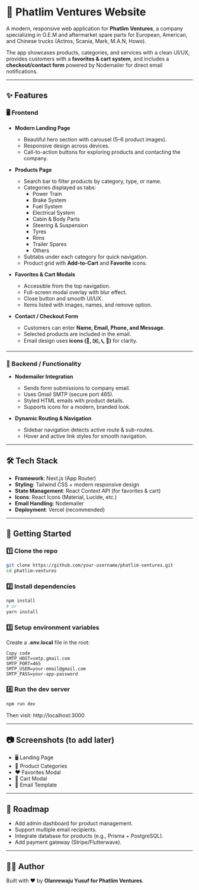 # 🚛 Phatlim Ventures Website

A modern, responsive web application for **Phatlim Ventures**, a company specializing in O.E.M and aftermarket spare parts for European, American, and Chinese trucks (Actros, Scania, Mark, M.A.N, Howo).

The app showcases products, categories, and services with a clean UI/UX, provides customers with a **favorites & cart system**, and includes a **checkout/contact form** powered by Nodemailer for direct email notifications.

---

## ✨ Features

### 🖥️ Frontend

- **Modern Landing Page**

  - Beautiful hero section with carousel (5–6 product images).
  - Responsive design across devices.
  - Call-to-action buttons for exploring products and contacting the company.

- **Products Page**

  - Search bar to filter products by category, type, or name.
  - Categories displayed as tabs:
    - Power Train
    - Brake System
    - Fuel System
    - Electrical System
    - Cabin & Body Parts
    - Steering & Suspension
    - Tyres
    - Rims
    - Trailer Spares
    - Others
  - Subtabs under each category for quick navigation.
  - Product grid with **Add-to-Cart** and **Favorite** icons.

- **Favorites & Cart Modals**

  - Accessible from the top navigation.
  - Full-screen modal overlay with blur effect.
  - Close button and smooth UI/UX.
  - Items listed with images, names, and remove option.

- **Contact / Checkout Form**
  - Customers can enter **Name, Email, Phone, and Message**.
  - Selected products are included in the email.
  - Email design uses **icons (👤, ✉️, 📞, 💬)** for clarity.

---

### 📧 Backend / Functionality

- **Nodemailer Integration**

  - Sends form submissions to company email.
  - Uses Gmail SMTP (secure port 465).
  - Styled HTML emails with product details.
  - Supports icons for a modern, branded look.

- **Dynamic Routing & Navigation**
  - Sidebar navigation detects active route & sub-routes.
  - Hover and active link styles for smooth navigation.

---

## 🛠️ Tech Stack

- **Framework**: Next.js (App Router)
- **Styling**: Tailwind CSS + modern responsive design
- **State Management**: React Context API (for favorites & cart)
- **Icons**: React Icons (Material, Lucide, etc.)
- **Email Handling**: Nodemailer
- **Deployment**: Vercel (recommended)

---

## 🚀 Getting Started

### 1️⃣ Clone the repo

```bash
git clone https://github.com/your-username/phatlim-ventures.git
cd phatlim-ventures
```

### 2️⃣ Install dependencies

```bash
npm install
# or
yarn install
```

### 3️⃣ Setup environment variables

Create a **.env.local** file in the root:

```env
Copy code
SMTP_HOST=smtp.gmail.com
SMTP_PORT=465
SMTP_USER=your-email@gmail.com
SMTP_PASS=your-app-password
```

### 4️⃣ Run the dev server

```bash
npm run dev
```

Then visit: http://localhost:3000

---

## 📷 Screenshots (to add later)

- 🖥️ Landing Page
- 📂 Product Categories
- ❤️ Favorites Modal
- 🛒 Cart Modal
- 📧 Email Template

---

## 📌 Roadmap

- Add admin dashboard for product management.
- Support multiple email recipients.
- Integrate database for products (e.g., Prisma + PostgreSQL).
- Add payment gateway (Stripe/Flutterwave).

---

## 👨‍💻 Author

Built with ❤️ by **Olanrewaju Yusuf for Phatlim Ventures**.

